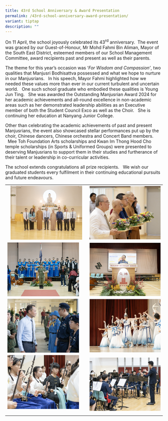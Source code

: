 ```yaml
---
title: 43rd School Anniversary & Award Presentation
permalink: /43rd-school-anniversary-award-presentation/
variant: tiptap
description: ""
---
```

<p>On 11 April, the school joyously celebrated its 43<sup>rd</sup> anniversary.
&nbsp;The event was graced by our Guest-of-Honour, Mr Mohd Fahmi Bin Aliman,
Mayor of the South East District, esteemed members of our School Management
Committee, award recipients past and present as well as their parents.</p>
<p>The theme for this year’s occasion was ‘<em>For Wisdom and Compassion’</em>,
two qualities that Manjusri Bodhisattva possessed and what we hope to nurture
in our Manjusrians. &nbsp;&nbsp;In his speech, Mayor Fahmi highlighted
how we needed these values more than ever in our current turbulent and
uncertain world. &nbsp;&nbsp;One such school graduate who embodied these
qualities is Young Jun Ting. &nbsp;&nbsp;She was awarded the Outstanding
Manjusrian Award 2024 for her academic achievements and all-round excellence
in non-academic areas such as her demonstrated leadership abilities as
an Executive member of both the Student Council Exco as well as the Choir.
&nbsp;&nbsp;She is continuing her education at Nanyang Junior College.&nbsp;</p>
<p>Other than celebrating the academic achievements of past and present Manjusrians,
the event also showcased stellar performances put up by the choir, Chinese
dancers, Chinese orchestra and Concert Band members. &nbsp;&nbsp;Mee Toh
Foundation Arts scholarships and Kwan Im Thong Hood Cho temple scholarships
(in Sports &amp; Uniformed Groups) were presented to deserving Manjusrians
to support them in their studies and furtherance of their talent or leadership
in co-curricular activities.</p>
<p>The school extends congratulations all prize recipients. &nbsp;&nbsp;We
wish our graduated students every fulfilment in their continuing educational
pursuits and future endeavours.</p>
<table style="minWidth: 50px">
<colgroup>
<col>
<col>
</colgroup>
<tbody>
<tr>
<th rowspan="1" colspan="1">
<div class="isomer-image-wrapper">
<img style="width: 92%;" height="auto" width="100%" alt="" src="/images/Spotlight/2025 43 Anniversary/P1010016.png">
</div>
</th>
<th rowspan="1" colspan="1">
<div class="isomer-image-wrapper">
<img style="width: 100%" height="auto" width="100%" alt="" src="/images/Spotlight/2025 43 Anniversary/X1010056.png">
</div>
</th>
</tr>
<tr>
<td rowspan="1" colspan="1">
<div class="isomer-image-wrapper">
<img style="width: 92%;" height="auto" width="100%" alt="" src="/images/Spotlight/2025 43 Anniversary/X1010086.png">
</div>
</td>
<td rowspan="1" colspan="1">
<div class="isomer-image-wrapper">
<img style="width: 100%" height="auto" width="100%" alt="" src="/images/Spotlight/2025 43 Anniversary/P1010023.png">
</div>
</td>
</tr>
<tr>
<td rowspan="1" colspan="1">
<div class="isomer-image-wrapper">
<img style="width: 92%;" height="auto" width="100%" alt="" src="/images/Spotlight/2025 43 Anniversary/X1010048.png">
</div>
</td>
<td rowspan="1" colspan="1">
<div class="isomer-image-wrapper">
<img style="width: 100%" height="auto" width="100%" alt="" src="/images/Spotlight/2025 43 Anniversary/X1010217.png">
</div>
</td>
</tr>
<tr>
<td rowspan="1" colspan="1">
<div class="isomer-image-wrapper">
<img style="width: 92%;" height="auto" width="100%" alt="" src="/images/Spotlight/2025 43 Anniversary/X1010452.png">
</div>
<p></p>
</td>
<td rowspan="1" colspan="1">
<div class="isomer-image-wrapper">
<img style="width: 100%" height="auto" width="100%" alt="" src="/images/Spotlight/2025 43 Anniversary/X1010520.png">
</div>
</td>
</tr>
</tbody>
</table>
<p></p>
<p></p>
<p></p>